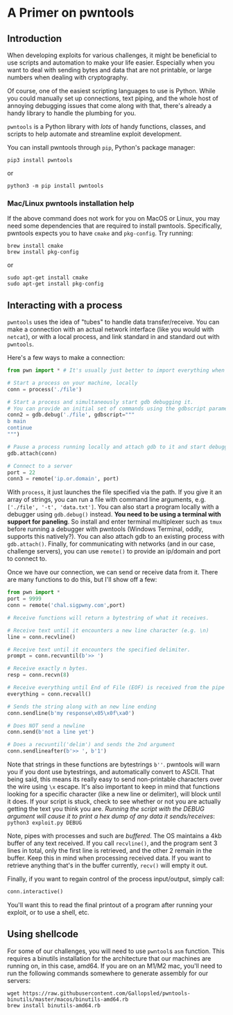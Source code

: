 # A Primer on pwntools

## Introduction

When developing exploits for various challenges, it might be beneficial to use scripts and automation to make your life easier. Especially when you want to deal with sending bytes and data that are not printable, or large numbers when dealing with cryptography.

Of course, one of the easiest scripting languages to use is Python. While you could manually set up connections, text piping, and the whole host of annoying debugging issues that come along with that, there's already a handy library to handle the plumbing for you.

`pwntools` is a Python library with *lots* of handy functions, classes, and scripts to help automate and streamline exploit development.

You can install pwntools through `pip`, Python's package manager:

```
pip3 install pwntools
```
or
```
python3 -m pip install pwntools
```

### Mac/Linux pwntools installation help
If the above command does not work for you on MacOS or Linux, you may need some dependencies that are required to install pwntools. Specifically, pwntools expects you to have `cmake` and `pkg-config`. Try running: 
```
brew install cmake
brew install pkg-config
```
or 
```
sudo apt-get install cmake
sudo apt-get install pkg-config
```

## Interacting with a process

`pwntools` uses the idea of "tubes" to handle data transfer/receive. You can make a connection with an actual network interface (like you would with `netcat`), or with a local process, and link standard in and standard out with `pwntools`.

Here's a few ways to make a connection:
```py
from pwn import * # It's usually just better to import everything when using pwntools

# Start a process on your machine, locally
conn = process('./file')

# Start a process and simultaneously start gdb debugging it.
# You can provide an initial set of commands using the gdbscript parameter
conn2 = gdb.debug('./file', gdbscript="""
b main
continue
""")

# Pause a process running locally and attach gdb to it and start debugging
gdb.attach(conn)

# Connect to a server
port = 22
conn3 = remote('ip.or.domain', port)
```

With `process`, it just launches the file specified via the path. If you give it an array of strings, you can run a file with command line arguments, e.g. `['./file', '-t', 'data.txt']`. You can also start a program locally with a debugger using `gdb.debug()` instead. **You need to be using a terminal with support for paneling**. So install and enter terminal multiplexer such as `tmux` before running a debugger with pwntools (Windows Terminal, oddly, supports this natively?). You can also attach gdb to an existing process with `gdb.attach()`. Finally, for communicating with networks (and in our case, challenge servers), you can use `remote()` to provide an ip/domain and port to connect to.

Once we have our connection, we can send or receive data from it. There are many functions to do this, but I'll show off a few:

```py
from pwn import *
port = 9999
conn = remote('chal.sigpwny.com',port)

# Receive functions will return a bytestring of what it receives.

# Receive text until it encounters a new line character (e.g. \n)
line = conn.recvline()

# Receive text until it encounters the specified delimiter.
prompt = conn.recvuntil(b'>> ')

# Receive exactly n bytes.
resp = conn.recvn(8)

# Receive everything until End of File (EOF) is received from the pipe (i.e. they closed the connection)
everything = conn.recvall()

# Sends the string along with an new line ending
conn.sendline(b'my response\x05\x0f\xa0')

# Does NOT send a newline
conn.send(b'not a line yet')

# Does a recvuntil('delim') and sends the 2nd argument
conn.sendlineafter(b'>> ', b'1')
```

Note that strings in these functions are bytestrings `b''`. pwntools will warn you if you dont use bytestrings, and automatically convert to ASCII.
That being said, this means its really easy to send non-printable characters over the wire using `\x` escape. It's also important to keep in mind that functions looking for a specific character (like a new line or delimiter), will block until it does. If your script is stuck, check to see whether or not you are actually getting the text you think you are. *Running the script with the DEBUG argument will cause it to print a hex dump of any data it sends/receives*: `python3 exploit.py DEBUG`

Note, pipes with processes and such are *buffered*. The OS maintains a 4kb buffer of any text received. If you call `recvline()`, and the program sent 3 lines in total, only the first line is retrieved, and the other 2 remain in the buffer. Keep this in mind when processing received data. If you want to retrieve anything that's in the buffer currently, `recv()` will empty it out.

Finally, if you want to regain control of the process input/output, simply call:
```py
conn.interactive()
```
You'll want this to read the final printout of a program after running your exploit, or to use a shell, etc.

## Using shellcode
For some of our challenges, you will need to use `pwntool`s `asm` function. This requires a binutils installation for the architecture that our machines are running on, in this case, amd64. If you are on an M1/M2 mac, you'll need to run the following commands somewhere to generate assembly for our servers:
```
wget https://raw.githubusercontent.com/Gallopsled/pwntools-binutils/master/macos/binutils-amd64.rb
brew install binutils-amd64.rb
```